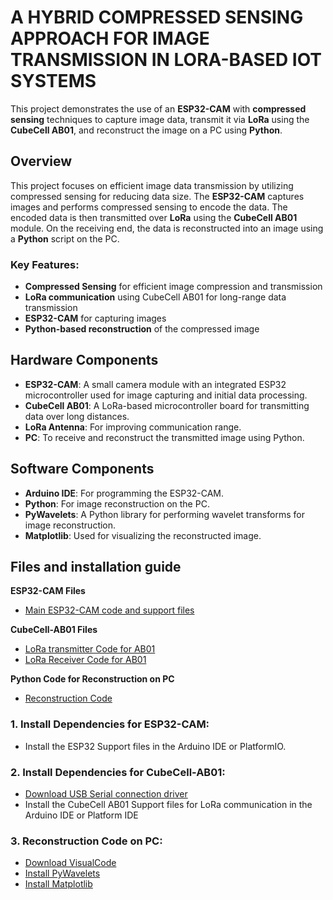 # A HYBRID COMPRESSED SENSING APPROACH FOR IMAGE TRANSMISSION IN LORA-BASED IOT SYSTEMS

This project demonstrates the use of an **ESP32-CAM** with **compressed sensing** techniques to capture image data, transmit it via **LoRa** using the **CubeCell AB01**, and reconstruct the image on a PC using **Python**.

## Overview
This project focuses on efficient image data transmission by utilizing compressed sensing for reducing data size. The **ESP32-CAM** captures images and performs compressed sensing to encode the data. The encoded data is then transmitted over **LoRa** using the **CubeCell AB01** module. On the receiving end, the data is reconstructed into an image using a **Python** script on the PC.

### Key Features:
- **Compressed Sensing** for efficient image compression and transmission
- **LoRa communication** using CubeCell AB01 for long-range data transmission
- **ESP32-CAM** for capturing images
- **Python-based reconstruction** of the compressed image

## Hardware Components
- **ESP32-CAM**: A small camera module with an integrated ESP32 microcontroller used for image capturing and initial data processing.
- **CubeCell AB01**: A LoRa-based microcontroller board for transmitting data over long distances.
- **LoRa Antenna**: For improving communication range.
- **PC**: To receive and reconstruct the transmitted image using Python.

## Software Components
- **Arduino IDE**: For programming the ESP32-CAM.
- **Python**: For image reconstruction on the PC.
- **PyWavelets**: A Python library for performing wavelet transforms for image reconstruction.
- **Matplotlib**: Used for visualizing the reconstructed image.

## Files and installation guide

**ESP32-CAM Files**
- [Main ESP32-CAM code and support files](https://github.com/Zydrax740/Compressed-Sensing-on-IOT-Devices/tree/main/ESP32_CAM)

**CubeCell-AB01 Files**
- [LoRa transmitter Code for AB01](https://github.com/Zydrax740/Compressed-Sensing-on-IOT-Devices/blob/main/CubeCell_AB01_Transmitter.ino)
- [LoRa Receiver Code for AB01](https://github.com/Zydrax740/Compressed-Sensing-on-IOT-Devices/blob/main/CubeCell_AB01_Transmitter.ino)

**Python Code for Reconstruction on PC**
- [Reconstruction Code](https://github.com/Zydrax740/Compressed-Sensing-on-IOT-Devices/blob/main/ReconstructionCode.py)


### 1. Install Dependencies for ESP32-CAM:
- Install the ESP32 Support files in the Arduino IDE or PlatformIO.

### 2. Install Dependencies for CubeCell-AB01:
- [Download USB Serial connection driver](https://docs.heltec.org/general/establish_serial_connection.html#establish-serial-connection)
- Install the CubeCell AB01 Support files for LoRa communication in the Arduino IDE or Platform IDE

### 3. Reconstruction Code on PC:
- [Download VisualCode](https://code.visualstudio.com/download)
- [Install PyWavelets](https://pywavelets.readthedocs.io/en/latest/install.html)
- [Install Matplotlib](https://matplotlib.org/stable/install/index.html)
  

